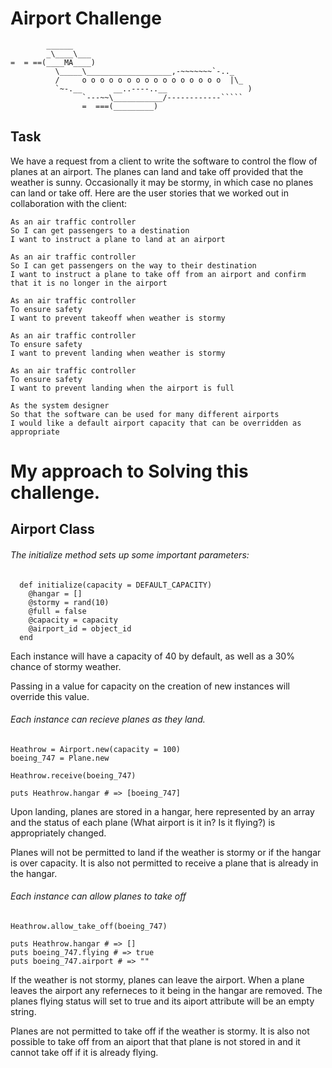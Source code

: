Airport Challenge
=================

```
        ______
        _\____\___
=  = ==(____MA____)
          \_____\___________________,-~~~~~~~`-.._
          /     o o o o o o o o o o o o o o o o  |\_
          `~-.__       __..----..__                  )
                `---~~\___________/------------`````
                =  ===(_________)

```

Task
-----

We have a request from a client to write the software to control the flow of planes at an airport. The planes can land and take off provided that the weather is sunny. Occasionally it may be stormy, in which case no planes can land or take off.  Here are the user stories that we worked out in collaboration with the client:

```
As an air traffic controller 
So I can get passengers to a destination 
I want to instruct a plane to land at an airport

As an air traffic controller 
So I can get passengers on the way to their destination 
I want to instruct a plane to take off from an airport and confirm that it is no longer in the airport

As an air traffic controller 
To ensure safety 
I want to prevent takeoff when weather is stormy 

As an air traffic controller 
To ensure safety 
I want to prevent landing when weather is stormy 

As an air traffic controller 
To ensure safety 
I want to prevent landing when the airport is full 

As the system designer
So that the software can be used for many different airports
I would like a default airport capacity that can be overridden as appropriate
```

# My approach to Solving this challenge.

## Airport Class

###### The initialize method sets up some important parameters:

```
  def initialize(capacity = DEFAULT_CAPACITY)
    @hangar = []
    @stormy = rand(10)
    @full = false
    @capacity = capacity
    @airport_id = object_id
  end
```

Each instance will have a capacity of 40 by default, as well as a 30% chance of stormy weather.

Passing in a value for capacity on the creation of new instances will override this value.

###### Each instance can recieve planes as they land.

```
Heathrow = Airport.new(capacity = 100)
boeing_747 = Plane.new

Heathrow.receive(boeing_747)

puts Heathrow.hangar # => [boeing_747]
```

Upon landing, planes are stored in a hangar, here represented by an array and the status of each plane (What airport is it in? Is it flying?) is appropriately changed.

Planes will not be permitted to land if the weather is stormy or if the hangar is over capacity. It is also not permitted to receive a plane that is already in the hangar.

###### Each instance can allow planes to take off

```
Heathrow.allow_take_off(boeing_747)

puts Heathrow.hangar # => []
puts boeing_747.flying # => true
puts boeing_747.airport # => ""
```

If the weather is not stormy, planes can leave the airport. When a plane leaves the airport any referneces to it being in the hangar are removed. The planes flying status will set to true and its aiport attribute will be an empty string.

Planes are not permitted to take off if the weather is stormy. It is also not possible to take off from an aiport that that plane is not stored in and it cannot take off if it is already flying.


